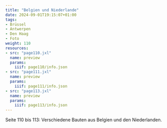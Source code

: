 ```yaml
---
title: "Belgien und Niederlande"
date: 2024-09-01T19:15:07+01:00
tags:
- Brüssel
- Antwerpen
- Den Haag
- Foto
weight: 110
resources:
- src: "page110.jxl"
  name: preview
  params:
    iiif: page110/info.json
- src: "page111.jxl"
  name: preview
  params:
    iiif: page111/info.json
- src: "page113.jxl"
  name: preview
  params:
    iiif: page113/info.json
---
```


Seite 110 bis 113: Verschiedene Bauten aus Belgien und den Niederlanden.
<!--moere-->
